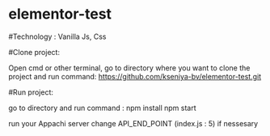 # elementor-test

#Technology :
Vanilla Js, Css

#Clone project:

Open cmd or other terminal, go to directory where you want to clone the project and run command:
https://github.com/kseniya-bv/elementor-test.git

#Run project:

go to directory and run command :
npm install
npm start

run your Appachi server
change API_END_POINT (index.js : 5) if nessesary
